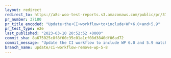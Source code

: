 ```yaml
---
layout: redirect
redirect_to: https://a8c-woo-test-reports.s3.amazonaws.com/public/pr/37180/e2e/index.html
pr_number: 37180
pr_title_encoded: "Update+the+CI+workflow+to+include+WP+6.0+and+5.9"
pr_test_type: e2e
last_published: "2023-03-10 20:52:52 +0000"
commit_sha: 8a675025c8f8f60c35c01a1cf08d3840df06ad72
commit_message: "Update the CI workflow to include WP 6.0 and 5.9 matching our L-2 sup…"
branch_name: update/ci-workflow-remove-wp-5-8
---
```


